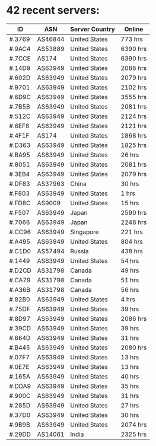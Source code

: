 # 42 recent servers:

| ID | ASN | Server Country | Online |
| ------ | ------ | ------ | ------ |
| #.3769 | AS46844 | United States | 773 hrs |
| #.9AC4 | AS53889 | United States | 6390 hrs |
| #.7CCE | AS174 | United States | 6390 hrs |
| #.14D9 | AS63949 | United States | 2086 hrs |
| #.602D | AS63949 | United States | 2079 hrs |
| #.9701 | AS63949 | United States | 2102 hrs |
| #.6D9C | AS63949 | United States | 3555 hrs |
| #.7B5B | AS63949 | United States | 2081 hrs |
| #.512C | AS63949 | United States | 2124 hrs |
| #.6EF8 | AS63949 | United States | 2121 hrs |
| #.4F1F | AS174 | United States | 1868 hrs |
| #.D363 | AS63949 | United States | 1825 hrs |
| #.BA95 | AS63949 | United States | 26 hrs |
| #.8051 | AS63949 | United States | 2081 hrs |
| #.3EB4 | AS63949 | United States | 2079 hrs |
| #.DF83 | AS37963 | China | 30 hrs |
| #.F803 | AS63949 | United States | 1 hrs |
| #.FD8C | AS9009 | United States | 15 hrs |
| #.F507 | AS63949 | Japan | 2590 hrs |
| #.7066 | AS63949 | Japan | 2248 hrs |
| #.CC96 | AS63949 | Singapore | 221 hrs |
| #.A495 | AS63949 | United States | 804 hrs |
| #.C1D0 | AS57494 | Russia | 438 hrs |
| #.1449 | AS63949 | United States | 54 hrs |
| #.D2CD | AS31798 | Canada | 49 hrs |
| #.CA79 | AS31798 | Canada | 51 hrs |
| #.A36B | AS31798 | Canada | 56 hrs |
| #.82B0 | AS63949 | United States | 4 hrs |
| #.75DF | AS63949 | United States | 39 hrs |
| #.8D97 | AS63949 | United States | 2086 hrs |
| #.39CD | AS63949 | United States | 39 hrs |
| #.664D | AS63949 | United States | 31 hrs |
| #.B445 | AS63949 | United States | 2080 hrs |
| #.07F7 | AS63949 | United States | 13 hrs |
| #.0E7E | AS63949 | United States | 13 hrs |
| #.165A | AS63949 | United States | 40 hrs |
| #.DDA9 | AS63949 | United States | 35 hrs |
| #.900C | AS63949 | United States | 31 hrs |
| #.285D | AS63949 | United States | 27 hrs |
| #.37D0 | AS63949 | United States | 30 hrs |
| #.9B9B | AS63949 | United States | 2074 hrs |
| #.29DD | AS14061 | India | 2325 hrs |

